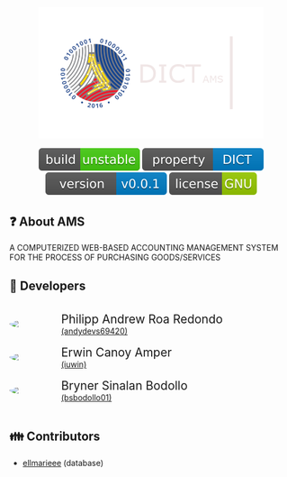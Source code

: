 <p align="center"><a href="https://laravel.com" target="_blank"><img src="public/images/dict-temporary.png" width="400"></a></p>

<p align="center">
    <a href="https://github.com/andydevs69420/dict_ams.git"><img src="public/images/build-info.svg" alt="Build Status"></a>
    <a href="https://github.com/andydevs69420/dict_ams.git"><img src="public/images/property-info.svg" alt="Property"></a>
    <a href="https://github.com/andydevs69420/dict_ams.git"><img src="public/images/version-info.svg" alt="Latest Stable Version"></a>
    <a href="https://github.com/andydevs69420/dict_ams.git"><img src="public/images/license-info.svg" alt="License"></a>
</p>

## ❓ About AMS

A COMPUTERIZED WEB-BASED ACCOUNTING MANAGEMENT SYSTEM FOR THE PROCESS OF PURCHASING GOODS/SERVICES

## 👦 Developers 

<br>
<div style="display: flex; flex-direction: row; flex-wrap: nowrap; align-items: center; vertical-align: middle;">
    <img src="https://avatars.githubusercontent.com/u/58409313?v=4" width="92" style="display: inline; border-radius: 50%;">
    <div>
        <span role="text" style="display: block; font-size: 1.5em;">Philipp Andrew Roa Redondo</span>
        <a href="https://github.com/andydevs69420" style="display: block; font-size: 1em;">(andydevs69420)</a>
    </div>
</div>
<br>
<div style="display: flex; flex-direction: row; flex-wrap: nowrap; align-items: center;">
    <img src="https://avatars.githubusercontent.com/u/40266802?v=4" width="92" style="border-radius: 50%;" /> 
    <div>
        <span role="text" style="display: block; font-size: 1.5em;">Erwin Canoy Amper</span>
        <a href="https://github.com/iuwin" style="display: block; font-size: 1em;">(iuwin)</a>
    </div>
</div>
<br>
<div style="display: flex; flex-direction: row; flex-wrap: nowrap; align-items: center;">
    <img src="https://avatars.githubusercontent.com/u/96167471?v=4" width="92" style="border-radius: 50%;" /> 
    <div>
        <span role="text" style="display: block; font-size: 1.5em;">Bryner Sinalan Bodollo</span>
        <a href="https://github.com/bsbodollo01" style="display: block; font-size: 1em;">(bsbodollo01)</a>
    </div>
</div>
<br>

## 👪 Contributors

- <span><a href="https://github.com/ellmarieee" style="font-size: 1em;">ellmarieee</a> (database)</span>
